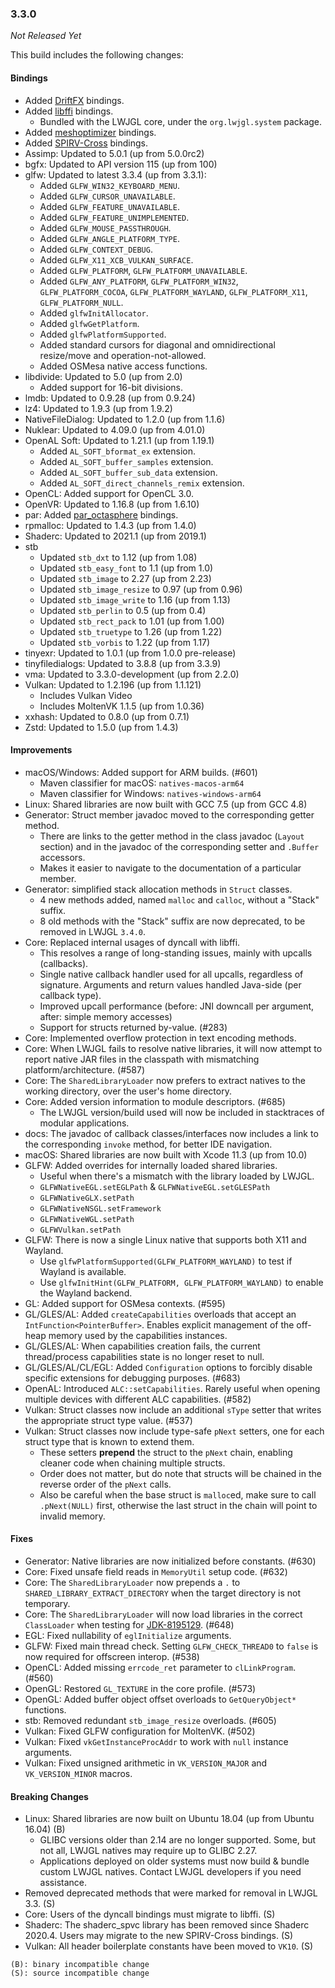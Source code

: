 ### 3.3.0

_Not Released Yet_

This build includes the following changes:

#### Bindings

- Added [DriftFX](https://github.com/eclipse-efx/efxclipse-drift) bindings.
- Added [libffi](https://sourceware.org/libffi/) bindings.
    * Bundled with the LWJGL core, under the `org.lwjgl.system` package.
- Added [meshoptimizer](https://github.com/zeux/meshoptimizer) bindings.
- Added [SPIRV-Cross](https://github.com/KhronosGroup/SPIRV-Cross) bindings.
- Assimp: Updated to 5.0.1 (up from 5.0.0rc2)
- bgfx: Updated to API version 115 (up from 100)
- glfw: Updated to latest 3.3.4 (up from 3.3.1):
    * Added `GLFW_WIN32_KEYBOARD_MENU`.
    * Added `GLFW_CURSOR_UNAVAILABLE`.
    * Added `GLFW_FEATURE_UNAVAILABLE`.
    * Added `GLFW_FEATURE_UNIMPLEMENTED`.
    * Added `GLFW_MOUSE_PASSTHROUGH`.
    * Added `GLFW_ANGLE_PLATFORM_TYPE`.
    * Added `GLFW_CONTEXT_DEBUG`.
    * Added `GLFW_X11_XCB_VULKAN_SURFACE`.
    * Added `GLFW_PLATFORM`, `GLFW_PLATFORM_UNAVAILABLE`.
    * Added `GLFW_ANY_PLATFORM`, `GLFW_PLATFORM_WIN32`, `GLFW_PLATFORM_COCOA`, `GLFW_PLATFORM_WAYLAND`, `GLFW_PLATFORM_X11`, `GLFW_PLATFORM_NULL`.
    * Added `glfwInitAllocator`.
    * Added `glfwGetPlatform`.
    * Added `glfwPlatformSupported`.
    * Added standard cursors for diagonal and omnidirectional resize/move and operation-not-allowed.
    * Added OSMesa native access functions.
- libdivide: Updated to 5.0 (up from 2.0)
    * Added support for 16-bit divisions.
- lmdb: Updated to 0.9.28 (up from 0.9.24)
- lz4: Updated to 1.9.3 (up from 1.9.2)
- NativeFileDialog: Updated to 1.2.0 (up from 1.1.6)
- Nuklear: Updated to 4.09.0 (up from 4.01.0)
- OpenAL Soft: Updated to 1.21.1 (up from 1.19.1)
    * Added `AL_SOFT_bformat_ex` extension.
    * Added `AL_SOFT_buffer_samples` extension.
    * Added `AL_SOFT_buffer_sub_data` extension.
    * Added `AL_SOFT_direct_channels_remix` extension.
- OpenCL: Added support for OpenCL 3.0.
- OpenVR: Updated to 1.16.8 (up from 1.6.10)
- par: Added [par_octasphere](https://prideout.net/blog/octasphere/) bindings.
- rpmalloc: Updated to 1.4.3 (up from 1.4.0)
- Shaderc: Updated to 2021.1 (up from 2019.1)
- stb
    * Updated `stb_dxt` to 1.12 (up from 1.08)
    * Updated `stb_easy_font` to 1.1 (up from 1.0)
    * Updated `stb_image` to 2.27 (up from 2.23)
    * Updated `stb_image_resize` to 0.97 (up from 0.96)
    * Updated `stb_image_write` to 1.16 (up from 1.13)
    * Updated `stb_perlin` to 0.5 (up from 0.4)
    * Updated `stb_rect_pack` to 1.01 (up from 1.00)
    * Updated `stb_truetype` to 1.26 (up from 1.22)
    * Updated `stb_vorbis` to 1.22 (up from 1.17)
- tinyexr: Updated to 1.0.1 (up from 1.0.0 pre-release)
- tinyfiledialogs: Updated to 3.8.8 (up from 3.3.9)
- vma: Updated to 3.3.0-development (up from 2.2.0)
- Vulkan: Updated to 1.2.196 (up from 1.1.121)
    * Includes Vulkan Video
    * Includes MoltenVK 1.1.5 (up from 1.0.36)
- xxhash: Updated to 0.8.0 (up from 0.7.1)
- Zstd: Updated to 1.5.0 (up from 1.4.3)

#### Improvements

- macOS/Windows: Added support for ARM builds. (#601)
    * Maven classifier for macOS: `natives-macos-arm64`
    * Maven classifier for Windows: `natives-windows-arm64`
- Linux: Shared libraries are now built with GCC 7.5 (up from GCC 4.8)
- Generator: Struct member javadoc moved to the corresponding getter method.
    * There are links to the getter method in the class javadoc (`Layout` section) and in the javadoc of the corresponding setter and `.Buffer` accessors. 
    * Makes it easier to navigate to the documentation of a particular member.
- Generator: simplified stack allocation methods in `Struct` classes.
    * 4 new methods added, named `malloc` and `calloc`, without a "Stack" suffix.
    * 8 old methods with the "Stack" suffix are now deprecated, to be removed in LWJGL `3.4.0`.
- Core: Replaced internal usages of dyncall with libffi.
    * This resolves a range of long-standing issues, mainly with upcalls (callbacks).
    * Single native callback handler used for all upcalls, regardless of signature. Arguments and return values handled Java-side (per callback type).
    * Improved upcall performance (before: JNI downcall per argument, after: simple memory accesses)
    * Support for structs returned by-value. (#283)
- Core: Implemented overflow protection in text encoding methods.
- Core: When LWJGL fails to resolve native libraries, it will now attempt to report native JAR files in the classpath with mismatching platform/architecture. (#587)
- Core: The `SharedLibraryLoader` now prefers to extract natives to the working directory, over the user's home directory.
- Core: Added version information to module descriptors. (#685)
    * The LWJGL version/build used will now be included in stacktraces of modular applications. 
- docs: The javadoc of callback classes/interfaces now includes a link to the corresponding `invoke` method, for better IDE navigation.
- macOS: Shared libraries are now built with Xcode 11.3 (up from 10.0)
- GLFW: Added overrides for internally loaded shared libraries.
    * Useful when there's a mismatch with the library loaded by LWJGL.
    * `GLFWNativeEGL.setEGLPath` & `GLFWNativeEGL.setGLESPath`
    * `GLFWNativeGLX.setPath`
    * `GLFWNativeNSGL.setFramework`
    * `GLFWNativeWGL.setPath`
    * `GLFWVulkan.setPath`
- GLFW: There is now a single Linux native that supports both X11 and Wayland.
    * Use `glfwPlatformSupported(GLFW_PLATFORM_WAYLAND)` to test if Wayland is available.
    * Use `glfwInitHint(GLFW_PLATFORM, GLFW_PLATFORM_WAYLAND)` to enable the Wayland backend.
- GL: Added support for OSMesa contexts. (#595)
- GL/GLES/AL: Added `createCapabilities` overloads that accept an `IntFunction<PointerBuffer>`. Enables explicit management of the off-heap memory used by the capabilities instances.
- GL/GLES/AL: When capabilities creation fails, the current thread/process capabilities state is no longer reset to null.
- GL/GLES/AL/CL/EGL: Added `Configuration` options to forcibly disable specific extensions for debugging purposes. (#683)
- OpenAL: Introduced `ALC::setCapabilities`. Rarely useful when opening multiple devices with different ALC capabilities. (#582)
- Vulkan: Struct classes now include an additional `sType` setter that writes the appropriate struct type value. (#537)
- Vulkan: Struct classes now include type-safe `pNext` setters, one for each struct type that is known to extend them.
    * These setters **prepend** the struct to the `pNext` chain, enabling cleaner code when chaining multiple structs.
    * Order does not matter, but do note that structs will be chained in the reverse order of the `pNext` calls.
    * Also be careful when the base struct is `malloc`ed, make sure to call `.pNext(NULL)` first, otherwise the last struct in the chain will point to invalid memory.

#### Fixes

- Generator: Native libraries are now initialized before constants. (#630)
- Core: Fixed unsafe field reads in `MemoryUtil` setup code. (#632)
- Core: The `SharedLibraryLoader` now prepends a `.` to `SHARED_LIBRARY_EXTRACT_DIRECTORY` when the target directory is not temporary.
- Core: The `SharedLibraryLoader` will now load libraries in the correct `ClassLoader` when testing for [JDK-8195129](https://bugs.openjdk.java.net/browse/JDK-8195129). (#648)
- EGL: Fixed nullability of `eglInitialize` arguments.
- GLFW: Fixed main thread check. Setting `GLFW_CHECK_THREAD0` to `false` is now required for offscreen interop. (#538)
- OpenCL: Added missing `errcode_ret` parameter to `clLinkProgram`. (#560)
- OpenGL: Restored `GL_TEXTURE` in the core profile. (#573)
- OpenGL: Added buffer object offset overloads to `GetQueryObject*` functions.
- stb: Removed redundant `stb_image_resize` overloads. (#605)
- Vulkan: Fixed GLFW configuration for MoltenVK. (#502)
- Vulkan: Fixed `vkGetInstanceProcAddr` to work with `null` instance arguments.
- Vulkan: Fixed unsigned arithmetic in `VK_VERSION_MAJOR` and `VK_VERSION_MINOR` macros.
    
#### Breaking Changes

- Linux: Shared libraries are now built on Ubuntu 18.04 (up from Ubuntu 16.04) (B)
  * GLIBC versions older than 2.14 are no longer supported. Some, but not all, LWJGL natives may require up to GLIBC 2.27.
  * Applications deployed on older systems must now build & bundle custom LWJGL natives. Contact LWJGL developers if you need assistance.
- Removed deprecated methods that were marked for removal in LWJGL 3.3. (S)
- Core: Users of the dyncall bindings must migrate to libffi. (S)
- Shaderc: The shaderc_spvc library has been removed since Shaderc 2020.4. Users may migrate to the new SPIRV-Cross bindings. (S)
- Vulkan: All header boilerplate constants have been moved to `VK10`. (S)

```
(B): binary incompatible change
(S): source incompatible change
```
